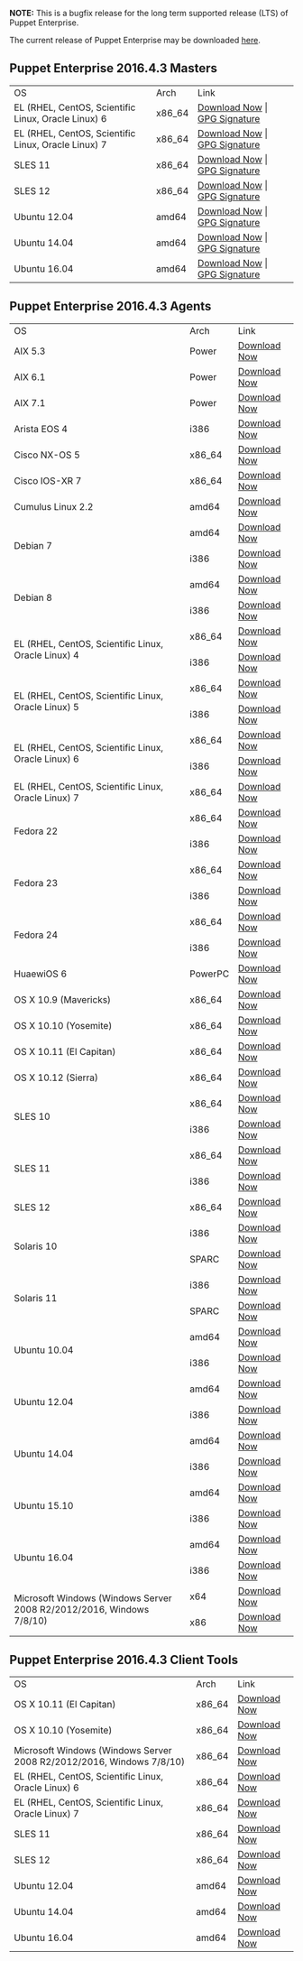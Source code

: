 <p><b>NOTE:</b> This is a bugfix release for the long term supported release (LTS) of Puppet Enterprise.
</p><p>The current release of Puppet Enterprise may be downloaded <a href="/download-puppet-enterprise/">here</a>.


</p><h2 id="pe_201643">Puppet Enterprise 2016.4.3 Masters</h2>
<table>
<tbody>
<tr>
<td>OS</td>
<td>Arch</td>
<td>Link</td>
</tr>


<tr>
<td>EL (RHEL, CentOS, Scientific Linux, Oracle Linux) 6</td>
<td>x86_64</td>
<td><a href="https://pm.puppetlabs.com/puppet-enterprise/2016.4.3/puppet-enterprise-2016.4.3-el-6-x86_64.tar.gz">Download Now</a> | <a href="https://pm.puppetlabs.com/puppet-enterprise/2016.4.3/puppet-enterprise-2016.4.3-el-6-x86_64.tar.gz.asc">GPG Signature</a></td>
</tr>


<tr>
<td>EL (RHEL, CentOS, Scientific Linux, Oracle Linux) 7</td>
<td>x86_64</td>
<td><a href="https://pm.puppetlabs.com/puppet-enterprise/2016.4.3/puppet-enterprise-2016.4.3-el-7-x86_64.tar.gz">Download Now</a> | <a href="https://pm.puppetlabs.com/puppet-enterprise/2016.4.3/puppet-enterprise-2016.4.3-el-7-x86_64.tar.gz.asc">GPG Signature</a></td>
</tr>


<tr>
<td>SLES 11</td>
<td>x86_64</td>
<td><a href="https://pm.puppetlabs.com/puppet-enterprise/2016.4.3/puppet-enterprise-2016.4.3-sles-11-x86_64.tar.gz">Download Now</a> | <a href="https://pm.puppetlabs.com/puppet-enterprise/2016.4.3/puppet-enterprise-2016.4.3-sles-11-x86_64.tar.gz.asc">GPG Signature</a></td>
</tr>


<tr>
<td>SLES 12</td>
<td>x86_64</td>
<td><a href="https://pm.puppetlabs.com/puppet-enterprise/2016.4.3/puppet-enterprise-2016.4.3-sles-12-x86_64.tar.gz">Download Now</a> | <a href="https://pm.puppetlabs.com/puppet-enterprise/2016.4.3/puppet-enterprise-2016.4.3-sles-12-x86_64.tar.gz.asc">GPG Signature</a></td>
</tr>


<tr>
<td>Ubuntu 12.04</td>
<td>amd64</td>
<td><a href="https://pm.puppetlabs.com/puppet-enterprise/2016.4.3/puppet-enterprise-2016.4.3-ubuntu-12.04-amd64.tar.gz">Download Now</a> | <a href="https://pm.puppetlabs.com/puppet-enterprise/2016.4.3/puppet-enterprise-2016.4.3-ubuntu-12.04-amd64.tar.gz.asc">GPG Signature</a></td>
</tr>


<tr>
<td>Ubuntu 14.04</td>
<td>amd64</td>
<td><a href="https://pm.puppetlabs.com/puppet-enterprise/2016.4.3/puppet-enterprise-2016.4.3-ubuntu-14.04-amd64.tar.gz">Download Now</a> | <a href="https://pm.puppetlabs.com/puppet-enterprise/2016.4.3/puppet-enterprise-2016.4.3-ubuntu-14.04-amd64.tar.gz.asc">GPG Signature</a></td>
</tr>
<tr>
<td>Ubuntu 16.04</td>
<td>amd64</td>
<td><a href="https://pm.puppetlabs.com/puppet-enterprise/2016.4.3/puppet-enterprise-2016.4.3-ubuntu-16.04-amd64.tar.gz">Download Now</a> | <a href="https://pm.puppetlabs.com/puppet-enterprise/2016.4.3/puppet-enterprise-2016.4.3-ubuntu-16.04-amd64.tar.gz.asc">GPG Signature</a></td>
</tr>


</tbody>
</table>


<h2 id="pe_a_201643">Puppet Enterprise 2016.4.3 Agents</h2>
<table>
<tbody>
<tr>
<td>OS</td>
<td>Arch</td>
<td>Link</td>
</tr>


<tr>
<td>AIX 5.3</td>
<td>Power</td>
<td><a href="http://pm.puppetlabs.com/puppet-agent/2016.4.3/1.7.2/repos/aix/5.3/PC1/ppc/puppet-agent-1.7.2-1.aix5.3.ppc.rpm">Download Now</a></td>
</tr>


<tr>
<td>AIX 6.1</td>
<td>Power</td>
<td><a href="http://pm.puppetlabs.com/puppet-agent/2016.4.3/1.7.2/repos/aix/6.1/PC1/ppc/puppet-agent-1.7.2-1.aix6.1.ppc.rpm">Download Now</a></td>
</tr>


<tr>
<td>AIX 7.1</td>
<td>Power</td>
<td><a href="http://pm.puppetlabs.com/puppet-agent/2016.4.3/1.7.2/repos/aix/7.1/PC1/ppc/puppet-agent-1.7.2-1.aix7.1.ppc.rpm">Download Now</a></td>
</tr>


<tr>
<td>Arista EOS 4</td>
<td>i386</td>
<td><a href="http://pm.puppetlabs.com/puppet-agent/2016.4.3/1.7.2/repos/eos/4/PC1/i386/puppet-agent-1.7.2-1.eos4.i386.swix">Download Now</a></td>
</tr>


<tr>
<td>Cisco NX-OS 5</td>
<td>x86_64</td>
<td><a href="http://pm.puppetlabs.com/puppet-agent/2016.4.3/1.7.2/repos/cisco-wrlinux/5/PC1/x86_64/puppet-agent-1.7.2-1.cisco_wrlinux5.x86_64.rpm">Download Now</a></td>
</tr>


<tr>
<td>Cisco IOS-XR 7</td>
<td>x86_64</td>
<td><a href="http://pm.puppetlabs.com/puppet-agent/2016.4.3/1.7.2/repos/cisco-wrlinux/7/PC1/x86_64/puppet-agent-1.7.2-1.cisco_wrlinux7.x86_64.rpm">Download Now</a></td>
</tr>


<tr>
<td>Cumulus Linux 2.2</td>
<td>amd64</td>
<td><a href="http://pm.puppetlabs.com/puppet-agent/2016.4.3/1.7.2/repos/deb/cumulus/PC1/puppet-agent_1.7.2-1cumulus_amd64.deb">Download Now</a></td>
</tr>


<tr>
<td rowspan="2">Debian 7</td>
<td>amd64</td>
<td><a href="http://pm.puppetlabs.com/puppet-agent/2016.4.3/1.7.2/repos/deb/wheezy/PC1/puppet-agent_1.7.2-1wheezy_amd64.deb">Download Now</a></td>
</tr>
<tr>
<td>i386</td>
<td><a href="http://pm.puppetlabs.com/puppet-agent/2016.4.3/1.7.2/repos/deb/wheezy/PC1/puppet-agent_1.7.2-1wheezy_i386.deb">Download Now</a></td>
</tr>


<tr>
<td rowspan="2">Debian 8</td>
<td>amd64</td>
<td><a href="http://pm.puppetlabs.com/puppet-agent/2016.4.3/1.7.2/repos/deb/jessie/PC1/puppet-agent_1.7.2-1jessie_amd64.deb">Download Now</a></td>
</tr>
<tr>
<td>i386</td>
<td><a href="http://pm.puppetlabs.com/puppet-agent/2016.4.3/1.7.2/repos/deb/jessie/PC1/puppet-agent_1.7.2-1jessie_i386.deb">Download Now</a></td>
</tr>


<tr>
<td rowspan="2">EL (RHEL, CentOS, Scientific Linux, Oracle Linux) 4</td>
<td>x86_64</td>
<td><a href="http://pm.puppetlabs.com/puppet-agent/2016.4.3/1.7.2/repos/el/4/PC1/x86_64/puppet-agent-1.7.2-1.el4.x86_64.rpm">Download Now</a></td>
</tr>
<tr>
<td>i386</td>
<td><a href="http://pm.puppetlabs.com/puppet-agent/2016.4.3/1.7.2/repos/el/4/PC1/i386/puppet-agent-1.7.2-1.el4.i386.rpm">Download Now</a></td>
</tr>


<tr>
<td rowspan="2">EL (RHEL, CentOS, Scientific Linux, Oracle Linux) 5</td>
<td>x86_64</td>
<td><a href="http://pm.puppetlabs.com/puppet-agent/2016.4.3/1.7.2/repos/el/5/PC1/x86_64/puppet-agent-1.7.2-1.el5.x86_64.rpm">Download Now</a></td>
</tr>
<tr>
<td>i386</td>
<td><a href="http://pm.puppetlabs.com/puppet-agent/2016.4.3/1.7.2/repos/el/5/PC1/i386/puppet-agent-1.7.2-1.el5.i386.rpm">Download Now</a></td>
</tr>


<tr>
<td rowspan="2">EL (RHEL, CentOS, Scientific Linux, Oracle Linux) 6</td>
<td>x86_64</td>
<td><a href="http://pm.puppetlabs.com/puppet-agent/2016.4.3/1.7.2/repos/el/6/PC1/x86_64/puppet-agent-1.7.2-1.el6.x86_64.rpm">Download Now</a></td>
</tr>
<tr>
<td>i386</td>
<td><a href="http://pm.puppetlabs.com/puppet-agent/2016.4.3/1.7.2/repos/el/6/PC1/i386/puppet-agent-1.7.2-1.el6.i386.rpm">Download Now</a></td>
</tr>


<tr>
<td>EL (RHEL, CentOS, Scientific Linux, Oracle Linux) 7</td>
<td>x86_64</td>
<td><a href="http://pm.puppetlabs.com/puppet-agent/2016.4.3/1.7.2/repos/el/7/PC1/x86_64/puppet-agent-1.7.2-1.el7.x86_64.rpm">Download Now</a></td>
</tr>


<tr>
<td rowspan="2">Fedora 22</td>
<td>x86_64</td>
<td><a href="http://pm.puppetlabs.com/puppet-agent/2016.4.3/1.7.2/repos/fedora/f22/PC1/x86_64/puppet-agent-1.7.2-1.fedoraf22.x86_64.rpm">Download Now</a></td>
</tr>
<tr>
<td>i386</td>
<td><a href="http://pm.puppetlabs.com/puppet-agent/2016.4.3/1.7.2/repos/fedora/f22/PC1/i386/puppet-agent-1.7.2-1.fedoraf22.i386.rpm">Download Now</a></td>
</tr>


<tr>
<td rowspan="2">Fedora 23</td>
<td>x86_64</td>
<td><a href="http://pm.puppetlabs.com/puppet-agent/2016.4.3/1.7.2/repos/fedora/f23/PC1/x86_64/puppet-agent-1.7.2-1.fedoraf23.x86_64.rpm">Download Now</a></td>
</tr>
<tr>
<td>i386</td>
<td><a href="http://pm.puppetlabs.com/puppet-agent/2016.4.3/1.7.2/repos/fedora/f23/PC1/i386/puppet-agent-1.7.2-1.fedoraf23.i386.rpm">Download Now</a></td>
</tr>


<tr>
<td rowspan="2">Fedora 24</td>
<td>x86_64</td>
<td><a href="http://pm.puppetlabs.com/puppet-agent/2016.4.3/1.7.2/repos/fedora/f24/PC1/x86_64/puppet-agent-1.7.2-1.fedoraf24.x86_64.rpm">Download Now</a></td>
</tr>
<tr>
<td>i386</td>
<td><a href="http://pm.puppetlabs.com/puppet-agent/2016.4.3/1.7.2/repos/fedora/f24/PC1/i386/puppet-agent-1.7.2-1.fedoraf24.i386.rpm">Download Now</a></td>
</tr>


<tr>
<td>HuaewiOS 6</td>
<td>PowerPC</td>
<td><a href="http://pm.puppetlabs.com/puppet-agent/2016.4.3/1.7.2/repos/deb/huaweios/PC1/puppet-agent_1.7.2-1huaweios_powerpc.deb">Download Now</a></td>
</tr>


<tr>
<td>OS X 10.9 (Mavericks)</td>
<td>x86_64</td>
<td><a href="http://pm.puppetlabs.com/puppet-agent/2016.4.3/1.7.2/repos/apple/10.9/PC1/x86_64/puppet-agent-1.7.2-1.osx10.9.dmg">Download Now</a></td>
</tr>


<tr>
<td>OS X 10.10 (Yosemite)</td>
<td>x86_64</td>
<td><a href="http://pm.puppetlabs.com/puppet-agent/2016.4.3/1.7.2/repos/apple/10.10/PC1/x86_64/puppet-agent-1.7.2-1.osx10.10.dmg">Download Now</a></td>
</tr>


<tr>
<td>OS X 10.11 (El Capitan)</td>
<td>x86_64</td>
<td><a href="http://pm.puppetlabs.com/puppet-agent/2016.4.3/1.7.2/repos/apple/10.11/PC1/x86_64/puppet-agent-1.7.2-1.osx10.11.dmg">Download Now</a></td>
</tr>

<tr>
<td>OS X 10.12 (Sierra)</td>
<td>x86_64</td>
<td><a href="http://pm.puppetlabs.com/puppet-agent/2016.4.3/1.7.2/repos/apple/10.12/PC1/x86_64/puppet-agent-1.7.2-1.osx10.12.dmg">Download Now</a></td>
</tr>

<tr>
<td rowspan="2">SLES 10</td>
<td>x86_64</td>
<td><a href="http://pm.puppetlabs.com/puppet-agent/2016.4.3/1.7.2/repos/sles/10/PC1/x86_64/puppet-agent-1.7.2-1.sles10.x86_64.rpm">Download Now</a></td>
</tr>
<tr>
<td>i386</td>
<td><a href="http://pm.puppetlabs.com/puppet-agent/2016.4.3/1.7.2/repos/sles/10/PC1/i386/puppet-agent-1.7.2-1.sles10.i386.rpm">Download Now</a></td>
</tr>


<tr>
<td rowspan="2">SLES 11</td>
<td>x86_64</td>
<td><a href="http://pm.puppetlabs.com/puppet-agent/2016.4.3/1.7.2/repos/sles/11/PC1/x86_64/puppet-agent-1.7.2-1.sles11.x86_64.rpm">Download Now</a></td>
</tr>
<tr>
<td>i386</td>
<td><a href="http://pm.puppetlabs.com/puppet-agent/2016.4.3/1.7.2/repos/sles/11/PC1/i386/puppet-agent-1.7.2-1.sles11.i386.rpm">Download Now</a></td>
</tr>


<tr>
<td>SLES 12</td>
<td>x86_64</td>
<td><a href="http://pm.puppetlabs.com/puppet-agent/2016.4.3/1.7.2/repos/sles/12/PC1/x86_64/puppet-agent-1.7.2-1.sles12.x86_64.rpm">Download Now</a></td>
</tr>


<tr>
<td rowspan="2">Solaris 10</td>
<td>i386</td>
<td><a href="http://pm.puppetlabs.com/puppet-agent/2016.4.3/1.7.2/repos/solaris/10/PC1/puppet-agent-1.7.2-1.i386.pkg.gz">Download Now</a></td>
</tr>
<tr>
<td>SPARC</td>
<td><a href="http://pm.puppetlabs.com/puppet-agent/2016.4.3/1.7.2/repos/solaris/10/PC1/puppet-agent-1.7.2-1.sparc.pkg.gz">Download Now</a></td>
</tr>


<tr>
<td rowspan="2">Solaris 11</td>
<td>i386</td>
<td><a href="http://pm.puppetlabs.com/puppet-agent/2016.4.3/1.7.2/repos/solaris/11/PC1/puppet-agent@1.7.2,5.11-1.i386.p5p">Download Now</a></td>
</tr>
<tr>
<td>SPARC</td>
<td><a href="http://pm.puppetlabs.com/puppet-agent/2016.4.3/1.7.2/repos/solaris/11/PC1/puppet-agent@1.7.2,5.11-1.sparc.p5p">Download Now</a></td>
</tr>


<tr>
<td rowspan="2">Ubuntu 10.04</td>
<td>amd64</td>
<td><a href="http://pm.puppetlabs.com/puppet-agent/2016.4.3/1.7.2/repos/deb/lucid/PC1/puppet-agent_1.7.2-1lucid_amd64.deb">Download Now</a></td>
</tr>
<tr>
<td>i386</td>
<td><a href="http://pm.puppetlabs.com/puppet-agent/2016.4.3/1.7.2/repos/deb/lucid/PC1/puppet-agent_1.7.2-1lucid_i386.deb">Download Now</a></td>
</tr>


<tr>
<td rowspan="2">Ubuntu 12.04</td>
<td>amd64</td>
<td><a href="http://pm.puppetlabs.com/puppet-agent/2016.4.3/1.7.2/repos/deb/precise/PC1/puppet-agent_1.7.2-1precise_amd64.deb">Download Now</a></td>
</tr>
<tr>
<td>i386</td>
<td><a href="http://pm.puppetlabs.com/puppet-agent/2016.4.3/1.7.2/repos/deb/precise/PC1/puppet-agent_1.7.2-1precise_i386.deb">Download Now</a></td>
</tr>


<tr>
<td rowspan="2">Ubuntu 14.04</td>
<td>amd64</td>
<td><a href="http://pm.puppetlabs.com/puppet-agent/2016.4.3/1.7.2/repos/deb/trusty/PC1/puppet-agent_1.7.2-1trusty_amd64.deb">Download Now</a></td>
</tr>
<tr>
<td>i386</td>
<td><a href="http://pm.puppetlabs.com/puppet-agent/2016.4.3/1.7.2/repos/deb/trusty/PC1/puppet-agent_1.7.2-1trusty_i386.deb">Download Now</a></td>
</tr>


<tr>
<td rowspan="2">Ubuntu 15.10</td>
<td>amd64</td>
<td><a href="http://pm.puppetlabs.com/puppet-agent/2016.4.3/1.7.2/repos/deb/wily/PC1/puppet-agent_1.7.2-1wily_amd64.deb">Download Now</a></td>
</tr>
<tr>
<td>i386</td>
<td><a href="http://pm.puppetlabs.com/puppet-agent/2016.4.3/1.7.2/repos/deb/wily/PC1/puppet-agent_1.7.2-1wily_i386.deb">Download Now</a></td>
</tr>


<tr>
<td rowspan="2">Ubuntu 16.04</td>
<td>amd64</td>
<td><a href="http://pm.puppetlabs.com/puppet-agent/2016.4.3/1.7.2/repos/deb/xenial/PC1/puppet-agent_1.7.2-1xenial_amd64.deb">Download Now</a></td>
</tr>
<tr>
<td>i386</td>
<td><a href="http://pm.puppetlabs.com/puppet-agent/2016.4.3/1.7.2/repos/deb/xenial/PC1/puppet-agent_1.7.2-1xenial_i386.deb">Download Now</a></td>
</tr>


<tr>
<td rowspan="2">Microsoft Windows (Windows Server 2008 R2/2012/2016, Windows 7/8/10)</td>
<td>x64</td>
<td><a href="http://pm.puppetlabs.com/puppet-agent/2016.4.3/1.7.2/repos/windows/puppet-agent-1.7.2-x64.msi">Download Now</a></td>
</tr>
<tr>
<td>x86</td>
<td><a href="http://pm.puppetlabs.com/puppet-agent/2016.4.3/1.7.2/repos/windows/puppet-agent-1.7.2-x86.msi">Download Now</a></td>
</tr>


</tbody>
</table>

<h2 id="pe_201640">Puppet Enterprise 2016.4.3 Client Tools</h2>
<table>
<tbody>
<tr>
<td>OS</td>
<td>Arch</td>
<td>Link</td>
</tr>

<tr>
<td>OS X 10.11 (El Capitan)</td>
<td>x86_64</td>
<td><a href="https://pm.puppetlabs.com/pe-client-tools/2016.4.3/16.4.1/repos/apple/10.11/PC1/x86_64/pe-client-tools-16.4.1-1.osx10.11.dmg">Download Now</a></td>
</tr>

<tr>
<td>OS X 10.10 (Yosemite)</td>
<td>x86_64</td>
<td><a href="https://pm.puppetlabs.com/pe-client-tools/2016.4.3/16.4.1/repos/apple/10.10/PC1/x86_64/pe-client-tools-16.4.1-1.osx10.10.dmg">Download Now</a></td>
</tr>

<tr>
<td>Microsoft Windows (Windows Server 2008 R2/2012/2016, Windows 7/8/10)</td>
<td>x86_64</td>
<td><a href="https://pm.puppetlabs.com/pe-client-tools/2016.4.3/16.4.1/repos/windows/pe-client-tools-16.4.1-x64.msi">Download Now</a></td>
</tr>

<tr>
<td>EL (RHEL, CentOS, Scientific Linux, Oracle Linux) 6</td>
<td>x86_64</td>
<td><a href="https://pm.puppetlabs.com/pe-client-tools/2016.4.3/16.4.1/repos/el/6/PC1/x86_64/pe-client-tools-16.4.1-1.el6.x86_64.rpm">Download Now</a></td>
</tr>

<tr>
<td>EL (RHEL, CentOS, Scientific Linux, Oracle Linux) 7</td>
<td>x86_64</td>
<td><a href="https://pm.puppetlabs.com/pe-client-tools/2016.4.3/16.4.1/repos/el/7/PC1/x86_64/pe-client-tools-16.4.1-1.el7.x86_64.rpm">Download Now</a></td>
</tr>

<tr>
<td>SLES 11</td>
<td>x86_64</td>
<td><a href="https://pm.puppetlabs.com/pe-client-tools/2016.4.3/16.4.1/repos/sles/11/PC1/x86_64/pe-client-tools-16.4.1-1.sles11.x86_64.rpm">Download Now</a></td>
</tr>

<tr>
<td>SLES 12</td>
<td>x86_64</td>
<td><a href="https://pm.puppetlabs.com/pe-client-tools/2016.4.3/16.4.1/repos/sles/12/PC1/x86_64/pe-client-tools-16.4.1-1.sles12.x86_64.rpm">Download Now</a></td>
</tr>

<tr>
<td>Ubuntu 12.04</td>
<td>amd64</td>
<td><a href="https://pm.puppetlabs.com/pe-client-tools/2016.4.3/16.4.1/repos/deb/precise/PC1/pe-client-tools_16.4.1-1precise_amd64.deb">Download Now</a></td>
</tr>

<tr>
<td>Ubuntu 14.04</td>
<td>amd64</td>
<td><a href="https://pm.puppetlabs.com/pe-client-tools/2016.4.3/16.4.1/repos/deb/trusty/PC1/pe-client-tools_16.4.1-1trusty_amd64.deb">Download Now</a></td>
</tr>

<tr>
<td>Ubuntu 16.04</td>
<td>amd64</td>
<td><a href="https://pm.puppetlabs.com/pe-client-tools/2016.4.3/16.4.1/repos/deb/xenial/PC1/pe-client-tools_16.4.1-1xenial_amd64.deb">Download Now</a></td>
</tr>

</tbody>
</table>
